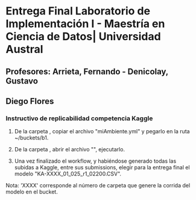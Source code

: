 # Entrega Final Laboratorio de Implementación I - Maestría en Ciencia de Datos| Universidad Austral
## Profesores: Arrieta, Fernando - Denicolay, Gustavo 
## Diego Flores
### Instructivo de replicabilidad competencia Kaggle

1. De la carpeta , copiar el archivo "miAmbiente.yml" y pegarlo en la ruta ~/buckets/b1.

2. De la carpeta , abrir el archivo "", ejecutarlo.

3. Una vez finalizado el workflow, y habiéndose generado todas las subidas a Kaggle, entre sus submissions, elegir para la entrega final el modelo "KA-XXXX_01_025_r1_02200.CSV".

Nota: 'XXXX' corresponde al número de carpeta que genere la corrida del modelo en el bucket.

